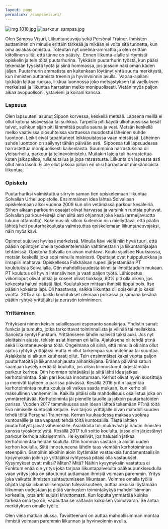 ```yaml
---
layout: page
permalink: /sampsavisuri/
---
```


![img_1010.jpg]({{site.baseurl}}/media/img_1010.jpg)
![parkour_sampsa.jpg]({{site.baseurl}}/media/parkour_sampsa.jpg)


Olen Sampsa Visuri, Liikuntaneuvoja sekä Personal Trainer. Ihmisten auttaminen on minulle erittäin tärkeää ja mikään ei voita sitä tunnetta, kun oma asiakas onnistuu. Toteutan nyt unelma-ammattia ja olen erittäin kiitollinen siitä, että tänne on päästy. 
Ennen liikunta-alalle siirtymistä opiskelin ja tein töitä puutarhurina. Tykkäsin puutarhurin työstä, kun pääsi tekemään fyysistä työtä ja siinä hommassa, jos jossain näki oman käden jäljen. Puutarhurin ammatista en kuitenkaan löytänyt yhtä suurta merkitystä, kun ihmisten auttamista treenin ja hyvinvoinnin avulla. 
Vapaa-ajallani tykkään laittaa ruokaa, liikkua luonnossa joko metsästyksen tai vaelluksen merkeissä ja liikuntaa harrastan melko monipuolisesti. Vietän myös paljon aikaa avopuolisoni, ystävieni ja koirani kanssa. 

### Lapsuus
Olen lapsuuteni asunut Sipoon korvessa, keskellä metsää. Lapsena meillä ei ollut kotona sisävessaa tai suihkua. Tarpeilla piti käydä ulkohuussissa kesät talvet, suihkun sijan piti lämmittää puulla sauna ja vesi. Metsän keskellä melko vaativissa olosuhteissa varttuessa muodostui läheinen suhde luontoon. Leikit eivät tapahtuneet leikkipuistossa vaan metsässä. Läheinen suhde luontoon on säilynyt tähän päivään asti. 
Sipoossa tuli lapsuudessa harrastettua monipuolisesti kaikenlaista. Suurimpina harrastuksina oli yleisurheilu, parkour ja telinevoimistelu. Muitakin lajeja tuli harrastettua kuten jalkapalloa, rullalautailua ja jopa ratsastusta. Liikunta on lapsesta asti ollut aina läsnä. Ei ole ollut jaksoa jolloin en olisi harrastanut minkäänlaista liikuntaa. 

### Opiskelu

Puutarhuriksi valmistuttua siirryin saman tien opiskelemaan liikuntaa Solvallan Urheiluopistolle. Ensimmäinen idea lähteä Solvallaan opiskelemaan alkoi vuonna 2009 kun olin vetämässä parkour kesäleiriä. Siihen aikaan parkourin osaajat olivat harvassa ja varsinkin ruotsia puhuvat. Solvallan parkour-leirejä olen siitä asti ohjannut joka kesä (armeijavuotta lukuun ottamatta). Kokemus oli silloin kuitenkin niin miellyttävä, että päätin lähteä heti puutarhakoulusta valmistuttua opiskelemaan liikuntaneuvojaksi, näin myös kävi. 

Opinnot sujuivat hyvissä merkeissä. Minulla kävi vielä niin hyvä tuuri, että pääsin opintojen ohella työskentelemään vahtimestarin ja liikuntaohjaajan tehtävissä. Opistona Solvalla on aivan mahtava. Koulu sijaitsee Nuuksiossa, metsän keskellä joka sopi minulle mainiosti. Opettajat ovat huippuluokkaa ja ilmapiiri mahtava. Opiskellessa Folkhälsan rupesi järjestämään PT koulutuksia Solvallalla. Otin mahdollisuudesta kiinni ja ilmoittauduin mukaan. PT koulutus oli hyvin intensiivinen ja vaati paljon työtä. Lähiopetus viikonloput olivat pitkiä ja kokeet olivat tiukkoja, 80% piti olla oikein, jos kokeesta halusi päästä läpi. Koulutuksen mittaan ihmisiä tippui pois. Itse pääsin kokeista läpi. Oli haastavaa, vaikka liikuntaa oli opiskellut jo kaksi vuotta.
2015 alkoi kaikki koulutukset olemaan pulkassa ja samana kesänä päätin ryhtyä yrittäjäksi ja perustin toiminimen.


### Yrittäminen

Yritykseni nimen keksin selaillessani esperanto sanakirjaa. Yhdistin sanat: funkcia ja tumulto, jotka tarkoittavat toiminnallista ja vilinää tai mellakkaa. Sanoista syntyi Funktum. Yrittämiseen lähdin naiivisti takki auki. Jos nyt aloittaisin alusta, tekisin asiat hieman eri lailla. Ajatuksena oli tehdä pt:nä sekä liikuntaneuvojana töitä. Ongelmana oli siinä, että minulla oli aina ollut ajatus ryhtyä yrittäjäksi mutta ei ollut tarkempaa suunnitelmaa tai suuntaa. Asiakkaita ei alkuun kauheasti ollut. Tein ensimmäiset kaksi vuotta paljon puutarhatöitä ja liikunnanohjausta alihankkijana. Eräänä päivänä satuin saamaan kyselyn eräältä koululta, jos olisin kiinnostunut järjestämään parkour kerhoa. Otin homman tehtäväksi ja siitä lähti idea jatkaa kerhotoimintaa. Sain pari koulua innostumaan. Kerhot olivat hyvin suosittuja ja menivät täyteen jo parissa päivässä. Kesällä 2016 yritin laajentaa kerhotoimintaa mutta kouluja oli vaikea saada mukaan, kun kerho oli maksullinen vanhemmille. Kaikilla pitäisi olla mahdollisuus osallistua joka on ymmärrettävää. Kerhotoiminta jäi pienelle tauolle ja jatkoin puutarhatöiden parissa. Vuoden 2017 tammikuussa sain idean lähteä tekemään PT:nä töitä Evo nimiselle kuntosali ketjulle. Evo tarjosi yrittäjälle oivan mahdollisuuden tehdä töitä Personal Trainerina. Kerran kuukaudessa maksaa vuokraa kuntosalille ja saa vapaasti tehdä töitä kuntosalilla. Tästä lähtien puutarhatyöt jäivät vähemmälle. Asiakkaita tuli mukavasti ja nautin ihmisten kanssa työskentelystä. Kesällä 2017 tuli soitto koululta, jossa olin järjestänyt parkour kerhoja aikaisemmin. He kyselivät, jos haluaisin jatkaa kerhotoimintaa heidän koululla. Otin homman vastaan ja aloitin uuden kerhon koululla. Siitä innostuneena lähdin taas viemään kerhotoimintaa eteenpäin. Samoihin aikoihin aloin löytämään vastauksia fundamentaalisiin kysymyksiin joihin jo yrittäjäksi ryhtyessä pitäisi olla vastaukset. Kysymykset ovat: miksi? Miten? Mitä? Näihin kysymyksiin vastattua ei Funktum enää ole yritys joka tarjoaa liikuntapalveluita pääkaupunkiseudulla vaan yritys joka on sitoutunut auttamaan ihmisiä voimaan paremmin. Yritys joka vaikutta ihmisten suhtautumiseen liikuntaan. Voimme omalla työllä ohjata lapsia liikunnallisempaan tulevaisuuteen, auttaa aikuisia löytämään liikunnan uudestaan ja pitää vanhusten toimintakykyä mahdollisimman korkealla, jotta arki sujuisi kivuttomasti. Kun lopulta ymmärtää kuinka tärkeää oma työ on, vapauttaa se valtavan kokoisen voimavaran. Se antaa merkityksen omalle työlle. 

Olen vielä matkan alussa. Tavoitteenani on auttaa mahdollisimman montaa ihmistä voimaan paremmin liikunnan ja hyvinvoinnin avulla.  


